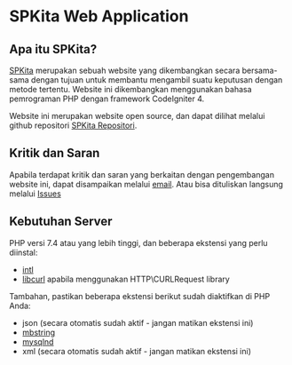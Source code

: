 # SPKita Web Application

## Apa itu SPKita?

[SPKita](http://spkita.my.id) merupakan sebuah website yang dikembangkan secara bersama-sama dengan tujuan untuk membantu mengambil suatu keputusan dengan metode tertentu. Website ini dikembangkan menggunakan bahasa pemrograman PHP dengan framework CodeIgniter 4.

Website ini merupakan website open source, dan dapat dilihat melalui github repositori [SPKita Repositori](https://github.com/whywidodo/spkita).


## Kritik dan Saran

Apabila terdapat kritik dan saran yang berkaitan dengan pengembangan website ini, dapat disampaikan melalui [email](mailto:mr.wahyuwidodo@gmail.com). Atau bisa dituliskan langsung melalui [Issues](https://github.com/whywidodo/spkita/issues)


## Kebutuhan Server

PHP versi 7.4 atau yang lebih tinggi, dan beberapa ekstensi yang perlu diinstal:

- [intl](http://php.net/manual/en/intl.requirements.php)
- [libcurl](http://php.net/manual/en/curl.requirements.php) apabila menggunakan HTTP\CURLRequest library

Tambahan, pastikan beberapa ekstensi berikut sudah diaktifkan di PHP Anda:

- json (secara otomatis sudah aktif - jangan matikan ekstensi ini)
- [mbstring](http://php.net/manual/en/mbstring.installation.php)
- [mysqlnd](http://php.net/manual/en/mysqlnd.install.php)
- xml (secara otomatis sudah aktif - jangan matikan ekstensi ini)
